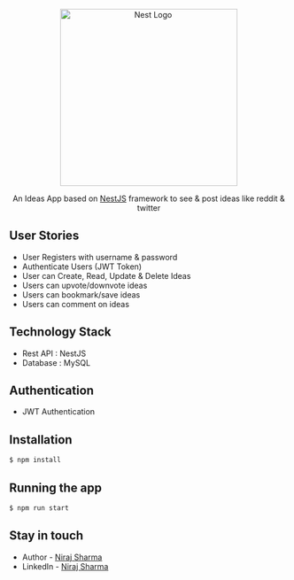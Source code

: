 <p align="center">
  <a href="http://nestjs.com/" target="blank"><img src="https://nestjs.com/img/logo_text.svg" width="320" alt="Nest Logo" /></a>
</p>

[circleci-image]: https://img.shields.io/circleci/build/github/nestjs/nest/master?token=abc123def456
[circleci-url]: https://circleci.com/gh/nestjs/nest

  <p align="center">An Ideas App based on <a href="http://nodejs.org" target="_blank">NestJS</a> framework to see & post ideas like reddit & twitter</p>
    <p align="center">

## User Stories

- User Registers with username & password
- Authenticate Users (JWT Token)
- User can Create, Read, Update & Delete Ideas
- Users can upvote/downvote ideas
- Users can bookmark/save ideas
- Users can comment on ideas

## Technology Stack

- Rest API : NestJS
- Database : MySQL


## Authentication 

- JWT Authentication


## Installation

```bash
$ npm install
```

## Running the app

```bash
$ npm run start
```

## Stay in touch

- Author - [Niraj Sharma](https://github.com/nirajshar)
- LinkedIn - [Niraj Sharma](https://linkedin.com/nirajshar67)


